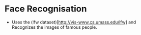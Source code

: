 # Face Recognisation
* Uses the (lfw dataset)[http://vis-www.cs.umass.edu/lfw] and Recognizes the images of famous people.